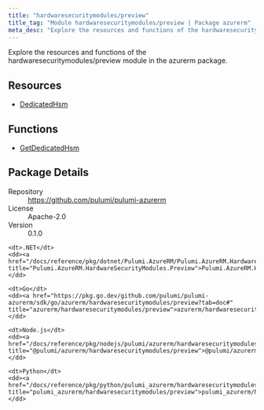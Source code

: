 ```yaml
---
title: "hardwaresecuritymodules/preview"
title_tag: "Module hardwaresecuritymodules/preview | Package azurerm"
meta_desc: "Explore the resources and functions of the hardwaresecuritymodules/preview module in the azurerm package."
---
```


<!-- WARNING: this file was generated by Pulumi Docs Generator. -->
<!-- Do not edit by hand unless you're certain you know what you are doing! -->

Explore the resources and functions of the hardwaresecuritymodules/preview module in the azurerm package.

<h2 id="resources">Resources</h2>
<ul class="api">
    <li><a href="dedicatedhsm" title="DedicatedHsm"><span class="symbol resource"></span>DedicatedHsm</a></li>
</ul>

<h2 id="functions">Functions</h2>
<ul class="api">
    <li><a href="getdedicatedhsm" title="GetDedicatedHsm"><span class="symbol function"></span>GetDedicatedHsm</a></li>
</ul>

<h2 id="package-details">Package Details</h2>
<dl class="package-details">
	<dt>Repository</dt>
	<dd><a href="https://github.com/pulumi/pulumi-azurerm">https://github.com/pulumi/pulumi-azurerm</a></dd>
	<dt>License</dt>
	<dd>Apache-2.0</dd>
	<dt>Version</dt>
	<dd>0.1.0</dd>
</dl>



<dl class="tabular">

    <dt>.NET</dt>
    <dd><a href="/docs/reference/pkg/dotnet/Pulumi.AzureRM/Pulumi.AzureRM.HardwareSecurityModules.Preview.html" title="Pulumi.AzureRM.HardwareSecurityModules.Preview">Pulumi.AzureRM.HardwareSecurityModules.Preview</a></dd>

    <dt>Go</dt>
    <dd><a href="https://pkg.go.dev/github.com/pulumi/pulumi-azurerm/sdk/go/azurerm/hardwaresecuritymodules/preview?tab=doc#" title="azurerm/hardwaresecuritymodules/preview">azurerm/hardwaresecuritymodules/preview</a></dd>

    <dt>Node.js</dt>
    <dd><a href="/docs/reference/pkg/nodejs/pulumi/azurerm/hardwaresecuritymodules/preview/#" title="@pulumi/azurerm/hardwaresecuritymodules/preview">@pulumi/azurerm/hardwaresecuritymodules/preview</a></dd>

    <dt>Python</dt>
    <dd><a href="/docs/reference/pkg/python/pulumi_azurerm/hardwaresecuritymodules/preview" title="pulumi_azurerm/hardwaresecuritymodules/preview">pulumi_azurerm/hardwaresecuritymodules/preview</a></dd>

</dl>

